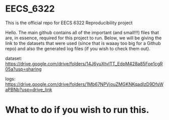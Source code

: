 # EECS_6322
This is the official repo for EECS 6322 Reproducibility project

Hello. The main github contains all of the important (and small!!!) files that are, in essence, required for this project to run. Below, we will be giving the link to the datasets that were used (since that is waaay too big for a Github repo) and also the generated log files (if you wish to check them out).

dataset: https://drive.google.com/drive/folders/14J6yuXtvITT_EdpM428a85Foe1cgR05a?usp=sharing

logs: https://drive.google.com/drive/folders/1Mb67NPVjouZMGKNKqadIzD9DfsWaPBNb?usp=drive_link

# What to do if you wish to run this.
